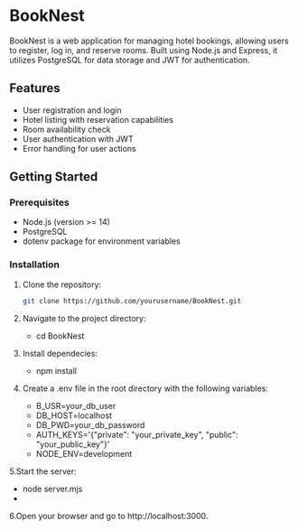 # BookNest

BookNest is a web application for managing hotel bookings, allowing users to register, log in, and reserve rooms. Built using Node.js and Express, it utilizes PostgreSQL for data storage and JWT for authentication.

## Features

- User registration and login
- Hotel listing with reservation capabilities
- Room availability check
- User authentication with JWT
- Error handling for user actions

## Getting Started

### Prerequisites

- Node.js (version >= 14)
- PostgreSQL
- dotenv package for environment variables

### Installation

1. Clone the repository:

   ```bash
   git clone https://github.com/yourusername/BookNest.git
   
2. Navigate to the project directory:
   - cd BookNest
4. Install dependecies:
   - npm install
6. Create a .env file in the root directory with the following variables:
   - B_USR=your_db_user
   - DB_HOST=localhost
   - DB_PWD=your_db_password
   - AUTH_KEYS='{"private": "your_private_key", "public": "your_public_key"}'
   - NODE_ENV=development

5.Start the server: 
- node server.mjs
- 
6.Open your browser and go to http://localhost:3000.


   
   
